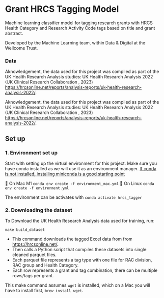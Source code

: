 # Grant HRCS Tagging Model
Machine learning classifier model for tagging research grants with HRCS Health Category and Research Activity Code tags based on title and grant abstract.

Developed by the Machine Learning team, within Data & Digital at the Wellcome Trust.

### Data
Aknowledgement, the data used for this project was compiled as part of the UK Health Research Analysis studies: UK Health Research Analysis 2022 (UK Clinical Research Collaboration , 2023) https://hrcsonline.net/reports/analysis-reports/uk-health-research-analysis-2022/.

Aknowledgement, the data used for this project was compiled as part of the UK Health Research Analysis studies: UK Health Research Analysis 2022 (UK Clinical Research Collaboration , 2023) https://hrcsonline.net/reports/analysis-reports/uk-health-research-analysis-2022/.

## Set up

### 1. Environment set up

Start with setting up the virtual environment for this project. Make sure you have conda installed as we will use it as an environment manager. [If conda is not installed, installing miniconda is a good starting point](https://docs.anaconda.com/miniconda/install/#quick-command-line-install)

:green_apple: On Mac M1 `conda env create -f environment_mac.yml` 
:penguin: On Linux `conda env create -f environment.yml` 

The environment can be activates with `conda activate hrcs_tagger`

### 2. Downloading the dataset

To Download the UK Health Research Analysis data used for training, run: 

```shell
make build_dataset
```
- This command downloads the tagged Excel data from from https://hrcsonline.net/.
- Then calls a Python script that compiles these datasets into single cleaned parquet files.
- Each parquet file represents a tag type with one file for RAC division, RAC group and Health Category.
- Each row represents a grant and tag combination, there can be multiple rows/tags per grant.

This make command assumes `wget` is installed, which on a Mac you will have to install first, `brew install wget`.
